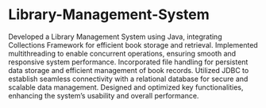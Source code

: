 # Library-Management-System
Developed a Library Management System using Java, integrating Collections Framework for efficient book storage and retrieval.
Implemented multithreading to enable concurrent operations, ensuring smooth and responsive system performance.
Incorporated file handling for persistent data storage and efficient management of book records.
Utilized JDBC to establish seamless connectivity with a relational database for secure and scalable data management.
Designed and optimized key functionalities, enhancing the system’s usability and overall performance.
